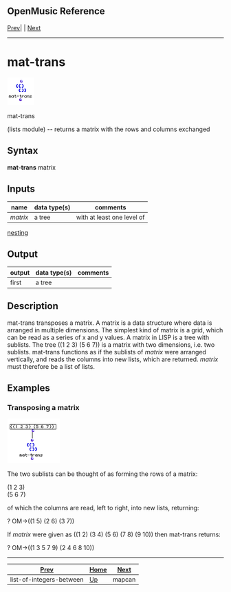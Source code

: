 OpenMusic Reference  
---  
[Prev](list-of-int-between)| | [Next](mapcan)  
  
* * *

# mat-trans

![](figures/functions/lists/mat-trans.png)

  
  
mat-trans  
  
(lists module) \-- returns a matrix with the rows and columns exchanged  

## Syntax

   **mat-trans**  matrix  

## Inputs

name| data type(s)| comments  
---|---|---  
  _matrix_ |  a tree| with at least one level of
[nesting](glossary#NESTING)  
  
## Output

output| data type(s)| comments  
---|---|---  
first| a tree|  
  
## Description

 mat-trans  transposes a matrix. A matrix is a data structure where data is
arranged in multiple dimensions. The simplest kind of matrix is a grid, which
can be read as a series of x and y values. A matrix in LISP is a tree with
sublists. The tree ((1 2 3) (5 6 7)) is a matrix with two dimensions, i.e. two
sublists.  mat-trans  functions as if the sublists of  _matrix_  were arranged
vertically, and reads the columns into new lists, which are returned.
 _matrix_  must therefore be a list of lists.

## Examples

### Transposing a matrix

![](figures/functions/lists/mat-transEX1.png)

The two sublists can be thought of as forming the rows of a matrix:

  
(1 2 3)  
(5 6 7)  

of which the columns are read, left to right, into new lists, returning:

 ? OM->((1 5) (2 6) (3 7)) 

If  _matrix_  were given as ((1 2) (3 4) (5 6) (7 8) (9 10)) then  mat-trans 
returns:

 ? OM->((1 3 5 7 9) (2 4 6 8 10)) 

* * *

[Prev](list-of-int-between)| [Home](index)| [Next](mapcan)  
---|---|---  
list-of-integers-between| [Up](funcref.main)| mapcan

